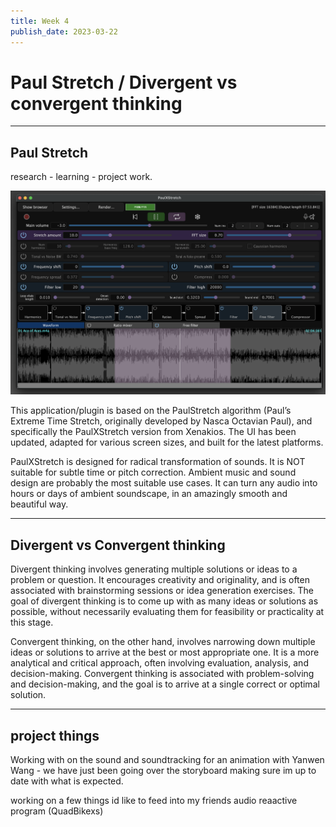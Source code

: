```yaml
---
title: Week 4
publish_date: 2023-03-22
---
```



# Paul Stretch / Divergent vs convergent thinking   #
---

## Paul Stretch ##

research - learning - project work.



![Photo N/A](./img/PaulStrech.png)

This application/plugin is based on the PaulStretch algorithm (Paul’s Extreme Time Stretch, originally developed by Nasca Octavian Paul), and specifically the PaulXStretch version from Xenakios. The UI has been updated, adapted for various screen sizes, and built for the latest platforms.

 PaulXStretch is designed for radical transformation of sounds. It is NOT suitable for subtle time or pitch correction. Ambient music and sound design are probably the most suitable use cases. It can turn any audio into hours or days of ambient soundscape, in an amazingly smooth and beautiful way.



---

## Divergent vs Convergent thinking ##




Divergent thinking involves generating multiple solutions or ideas to a problem or question. It encourages creativity and originality, and is often associated with brainstorming sessions or idea generation exercises. The goal of divergent thinking is to come up with as many ideas or solutions as possible, without necessarily evaluating them for feasibility or practicality at this stage.

Convergent thinking, on the other hand, involves narrowing down multiple ideas or solutions to arrive at the best or most appropriate one. It is a more analytical and critical approach, often involving evaluation, analysis, and decision-making. Convergent thinking is associated with problem-solving and decision-making, and the goal is to arrive at a single correct or optimal solution.





---

## project things ##


Working with on the sound and soundtracking for an animation with Yanwen Wang - we have just been going over the storyboard making sure im up to date with what is expected.


working on a few things id like to feed into my friends audio reaactive program (QuadBikexs)